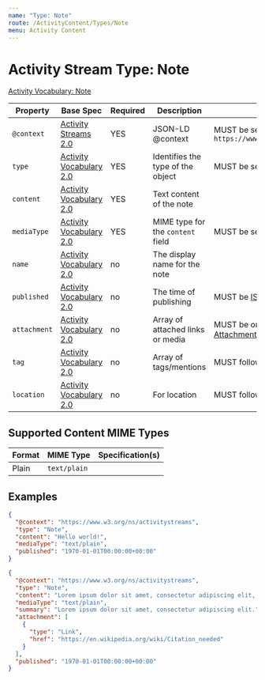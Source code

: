 ```yaml
---
name: "Type: Note"
route: /ActivityContent/Types/Note
menu: Activity Content
---
```


# Activity Stream Type: Note

[Activity Vocabulary: Note](https://www.w3.org/TR/activitystreams-vocabulary/#dfn-note)

| Property | Base Spec | Required | Description | Restrictions |
| --- | --- | --- | --- | --- |
| `@context` | [Activity Streams 2.0](https://www.w3.org/TR/activitystreams-core/#jsonld) | YES | JSON-LD @context | MUST be set to `https://www.w3.org/ns/activitystreams` |
| `type` | [Activity Vocabulary 2.0](https://www.w3.org/TR/activitystreams-vocabulary/#dfn-type) | YES | Identifies the type of the object | MUST be set to `Note` |
| `content` | [Activity Vocabulary 2.0](https://www.w3.org/TR/activitystreams-vocabulary/#dfn-content) | YES | Text content of the note |  |
| `mediaType` | [Activity Vocabulary 2.0](https://www.w3.org/TR/activitystreams-vocabulary/#dfn-mediatype) | YES | MIME type for the `content` field | MUST be set to a [supported MIME type](#supported-content-mime-types) |
| `name` | [Activity Vocabulary 2.0](https://www.w3.org/TR/activitystreams-vocabulary/#dfn-name) | no | The display name for the note |  |
| `published` | [Activity Vocabulary 2.0](https://www.w3.org/TR/activitystreams-vocabulary/#dfn-published) | no | The time of publishing | MUST be [ISO8601](https://www.iso.org/iso-8601-date-and-time-format.html) |
| `attachment` | [Activity Vocabulary 2.0](https://www.w3.org/TR/activitystreams-vocabulary/#dfn-attachement) | no | Array of attached links or media | MUST be one of the [Supported Attachments](/ActivityContent/Associated/Attachments) |
| `tag` | [Activity Vocabulary 2.0](https://www.w3.org/TR/activitystreams-vocabulary/#dfn-tag) | no | Array of tags/mentions | MUST follow [Tag Type](/ActivityContent/Associated/Tag) |
| `location` | [Activity Vocabulary 2.0](https://www.w3.org/TR/activitystreams-vocabulary/#dfn-location) | no | For location | MUST follow [Location Type](/ActivityContent/Associated/Location) |

## Supported Content MIME Types

| Format | MIME Type    | Specification(s)                                             |
|--------|--------------|--------------------------------------------------------------|
| Plain  | `text/plain` |                                                              |

## Examples

```json
{
  "@context": "https://www.w3.org/ns/activitystreams",
  "type": "Note",
  "content": "Hello world!",
  "mediaType": "text/plain",
  "published": "1970-01-01T00:00:00+00:00"
}
```

```json
{
  "@context": "https://www.w3.org/ns/activitystreams",
  "type": "Note",
  "content": "Lorem ipsum dolor sit amet, consectetur adipiscing elit, sed do eiusmod tempor incididunt ut labore et dolore magna aliqua. Ut enim ad minim veniam, quis nostrud exercitation ullamco laboris nisi ut aliquip ex ea commodo consequat. Duis aute irure dolor in reprehenderit in voluptate velit esse cillum dolore eu fugiat nulla pariatur. Excepteur sint occaecat cupidatat non proident, sunt in culpa qui officia deserunt mollit anim id est laborum.",
  "mediaType": "text/plain",
  "summary": "Lorem ipsum dolor sit amet, consectetur adipiscing elit.",
  "attachment": [
    {
      "type": "Link",
      "href": "https://en.wikipedia.org/wiki/Citation_needed"
    }
  ],
  "published": "1970-01-01T00:00:00+00:00"
}
```

